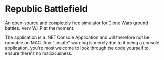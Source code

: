 # Republic Battlefield

An open-source and completely free simulator for Clone Wars ground battles. Very W.I.P at the moment.

The application is a .NET Console Application and will therefore not be runnable on MAC. Any "unsafe" warning is merely due to it being a console application, 
you're most welcome to look through the code yourself to ensure there's no maliciousness.
